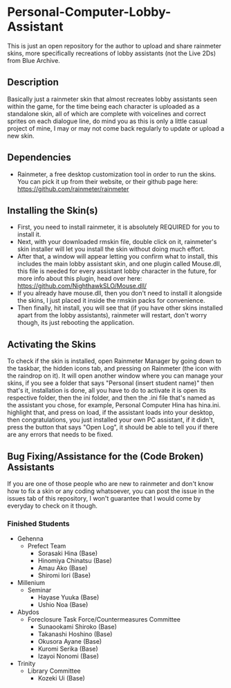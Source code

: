 # Personal-Computer-Lobby-Assistant
This is just an open repository for the author to upload and share rainmeter skins, more specifically recreations of lobby assistants (not the Live 2Ds) from Blue Archive.
## Description
Basically just a rainmeter skin that almost recreates lobby assistants seen within the game, for the time being each character is uploaded as a standalone skin, all of which are complete with voicelines and correct sprites on each dialogue line, do mind you as this is only a little casual project of mine, I may or may not come back regularly to update or upload a new skin.
## Dependencies
* Rainmeter, a free desktop customization tool in order to run the skins. You can pick it up from their website, or their github page here: https://github.com/rainmeter/rainmeter
## Installing the Skin(s)
* First, you need to install rainmeter, it is absolutely REQUIRED for you to install it.
* Next, with your downloaded rmskin file, double click on it, rainmeter's skin installer will let you install the skin without doing much effort.
* After that, a window will appear letting you confirm what to install, this includes the main lobby assistant skin, and one plugin called Mouse.dll, this file is needed for every assistant lobby character in the future, for more info about this plugin, head over here: https://github.com/NighthawkSLO/Mouse.dll/
* If you already have mouse.dll, then you don't need to install it alongside the skins, I just placed it inside the rmskin packs for convenience.
* Then finally, hit install, you will see that (if you have other skins installed apart from the lobby assistants), rainmeter will restart, don't worry though, its just rebooting the application.
## Activating the Skins
To check if the skin is installed, open Rainmeter Manager by going down to the taskbar, the hidden icons tab, and pressing on Rainmeter (the icon with the raindrop on it). It will open another window where you can manage your skins, if you see a folder that says "Personal (insert student name)" then that's it, installation is done, all you have to do to activate it is open its respective folder, then the ini folder, and then the .ini file that's named as the assistant you chose, for example, Personal Computer Hina has hina.ini. highlight that, and press on load, if the assistant loads into your desktop, then congratulations, you just installed your own PC assistant, if it didn't, press the button that says "Open Log", it should be able to tell you if there are any errors that needs to be fixed.
## Bug Fixing/Assistance for the (Code Broken) Assistants
If you are one of those people who are new to rainmeter and don't know how to fix a skin or any coding whatsoever, you can post the issue in the issues tab of this repository, I won't guarantee that I would come by everyday to check on it though.
### Finished Students
* Gehenna
  * Prefect Team
    * Sorasaki Hina (Base)
    * Hinomiya Chinatsu (Base)
    * Amau Ako (Base)
    * Shiromi Iori (Base)
* Millenium
  * Seminar
    * Hayase Yuuka (Base)
    * Ushio Noa (Base)
* Abydos
  * Foreclosure Task Force/Countermeasures Committee
    * Sunaookami Shiroko (Base)
    * Takanashi Hoshino (Base)
    * Okusora Ayane (Base)
    * Kuromi Serika (Base)
    * Izayoi Nonomi (Base)
* Trinity
  * Library Committee
    * Kozeki Ui (Base)
